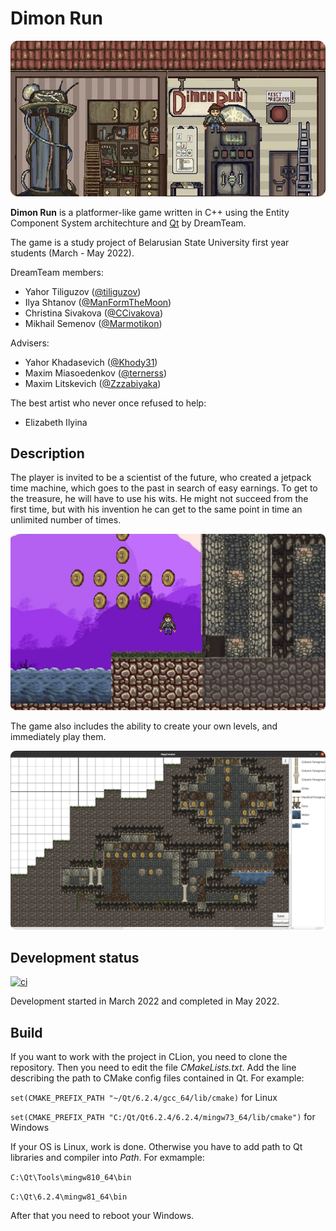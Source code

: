 # Dimon Run
![vault](resources/preview/main.png)  

**Dimon Run** is a platformer-like game written in C++ using the Entity Component System architechture and [Qt](https://www.qt.io) by DreamTeam.

The game is a study project of Belarusian State University first year students (March - May 2022).

DreamTeam members:

* Yahor Tiliguzov ([@tiliguzov](https://github.com/tiliguzov))
* Ilya Shtanov ([@ManFormTheMoon](https://github.com/ManFormTheMoon))
* Christina Sivakova ([@CCivakova](https://github.com/CCivakova))
* Mikhail Semenov ([@Marmotikon](https://github.com/Marmotikon))

Advisers:

* Yahor Khadasevich ([@Khody31](https://github.com/Khody31))
* Maxim Miasoedenkov ([@ternerss](https://github.com/ternerss))
* Maxim Litskevich ([@Zzzabiyaka](https://github.com/Zzzabiyaka))

The best artist who never once refused to help:

* Elizabeth Ilyina

## Description

The player is invited to be a scientist of the future, who created a jetpack time machine, which goes to the past in search of easy earnings. To get to the treasure, he will have to use his wits. He might not succeed from the first time, but with his invention he can get to the same point in time an unlimited number of times.

![gameplay](resources/preview/gameplay.png)

The game also includes the ability to create your own levels, and immediately play them.

![gameplay](resources/preview/map-generator.png)

## Development status

[![ci](https://github.com/tiliguzov/DimonRun/actions/workflows/ci.yml/badge.svg?branch=main)](https://github.com/tiliguzov/DimonRun/actions/workflows/ci.yml)

Development started in March 2022 and completed in May 2022.

## Build

If you want to work with the project in CLion, you need to clone the repository.
Then you need to edit the file *CMakeLists.txt*.
Add the line describing the path to CMake config files contained in Qt.
For example:

`set(CMAKE_PREFIX_PATH "~/Qt/6.2.4/gcc_64/lib/cmake)` for Linux

`set(CMAKE_PREFIX_PATH "C:/Qt/Qt6.2.4/6.2.4/mingw73_64/lib/cmake")` for Windows

If your OS is Linux, work is done. Otherwise you have to add path to Qt libraries and compiler into *Path*.
For exmample:

`C:\Qt\Tools\mingw810_64\bin`

`C:\Qt\6.2.4\mingw81_64\bin`

After that you need to reboot your Windows.
